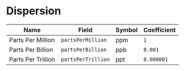 # Dispersion

| Name               | Field              | Symbol | Coefficient |
| ------------------ | ------------------ | ------ | ----------- |
| Parts Per Million  | `partsPerMillion`  | ppm    | `1`         |
| Parts Per Billion  | `partsPerBillion`  | ppb    | `0.001`     |
| Parts Per Trillion | `partsPerTrillion` | ppt    | `0.000001`  |
